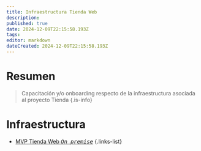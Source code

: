 ```yaml
---
title: Infraestructura Tienda Web
description: 
published: true
date: 2024-12-09T22:15:58.193Z
tags: 
editor: markdown
dateCreated: 2024-12-09T22:15:58.193Z
---
```


# Resumen
> Capacitación y/o onboarding respecto de la infraestructura asociada al proyecto Tienda
{.is-info}

# Infraestructura

- [MVP Tienda Web *<kbd>On premise</kbd>*](mvp-tienda-web)
{.links-list}
